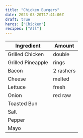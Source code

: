 ```yaml
---
title: "Chicken Burgers"
date: 2023-03-20T17:41:06Z
draft: true
heros: ["Chicken"]
recipes: ["All"]
---
```


| Ingredient  | Amount |
| ----- | ----- | 
| Grilled Chicken | double |
| Grilled Pineapple | rings |
| Bacon | 2 rashers |
| Cheese | melted |
| Lettuce | fresh |
| Onion | red raw |
| Toasted Bun |  |
| Salt |  |
| Pepper |  |
| Mayo |  |